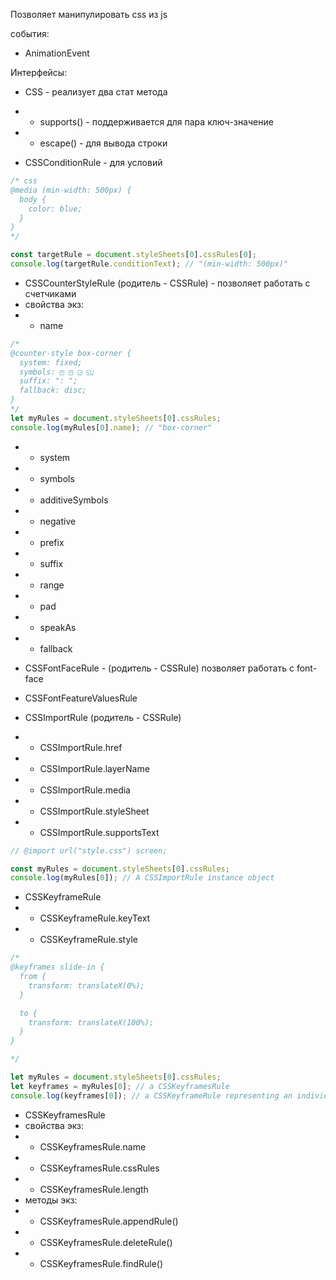 Позволяет манипулировать css из js

события:

- AnimationEvent

Интерфейсы:

- CSS - реализует два стат метода
- - supports() - поддерживается для пара ключ-значение
- - escape() - для вывода строки

- CSSConditionRule - для условий

```js
/* css 
@media (min-width: 500px) {
  body {
    color: blue;
  }
}
*/

const targetRule = document.styleSheets[0].cssRules[0];
console.log(targetRule.conditionText); // "(min-width: 500px)"
```

- CSSCounterStyleRule (родитель - CSSRule) - позволяет работать с счетчиками
- свойства экз:
- - name

```js
/* 
@counter-style box-corner {
  system: fixed;
  symbols: ◰ ◳ ◲ ◱;
  suffix: ": ";
  fallback: disc;
}
*/
let myRules = document.styleSheets[0].cssRules;
console.log(myRules[0].name); // "box-corner"
```

- - system
- - symbols
- - additiveSymbols
- - negative
- - prefix
- - suffix
- - range
- - pad
- - speakAs
- - fallback

- CSSFontFaceRule - (родитель - CSSRule) позволяет работать с font-face
- CSSFontFeatureValuesRule
- CSSImportRule (родитель - CSSRule)
- - CSSImportRule.href
- - CSSImportRule.layerName
- - CSSImportRule.media
- - CSSImportRule.styleSheet
- - CSSImportRule.supportsText

```js
// @import url("style.css") screen;

const myRules = document.styleSheets[0].cssRules;
console.log(myRules[0]); // A CSSImportRule instance object
```

- CSSKeyframeRule
- - CSSKeyframeRule.keyText
- - CSSKeyframeRule.style

```js
/* 
@keyframes slide-in {
  from {
    transform: translateX(0%);
  }

  to {
    transform: translateX(100%);
  }
}

*/

let myRules = document.styleSheets[0].cssRules;
let keyframes = myRules[0]; // a CSSKeyframesRule
console.log(keyframes[0]); // a CSSKeyframeRule representing an individual keyframe.
```

- CSSKeyframesRule
- свойства экз:
- - CSSKeyframesRule.name
- - CSSKeyframesRule.cssRules
- - CSSKeyframesRule.length
- методы экз:
- - CSSKeyframesRule.appendRule()
- - CSSKeyframesRule.deleteRule()
- - CSSKeyframesRule.findRule()
